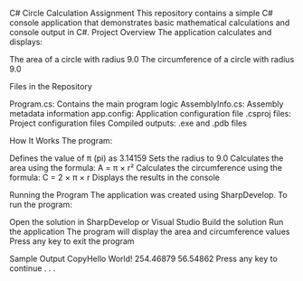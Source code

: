 C# Circle Calculation Assignment
This repository contains a simple C# console application that demonstrates basic mathematical calculations and console output in C#.
Project Overview
The application calculates and displays:

The area of a circle with radius 9.0
The circumference of a circle with radius 9.0

Files in the Repository

Program.cs: Contains the main program logic
AssemblyInfo.cs: Assembly metadata information
app.config: Application configuration file
.csproj files: Project configuration files
Compiled outputs: .exe and .pdb files

How It Works
The program:

Defines the value of π (pi) as 3.14159
Sets the radius to 9.0
Calculates the area using the formula: A = π × r²
Calculates the circumference using the formula: C = 2 × π × r
Displays the results in the console

Running the Program
The application was created using SharpDevelop. To run the program:

Open the solution in SharpDevelop or Visual Studio
Build the solution
Run the application
The program will display the area and circumference values
Press any key to exit the program

Sample Output
CopyHello World!
254.46879
56.54862
Press any key to continue . . .
